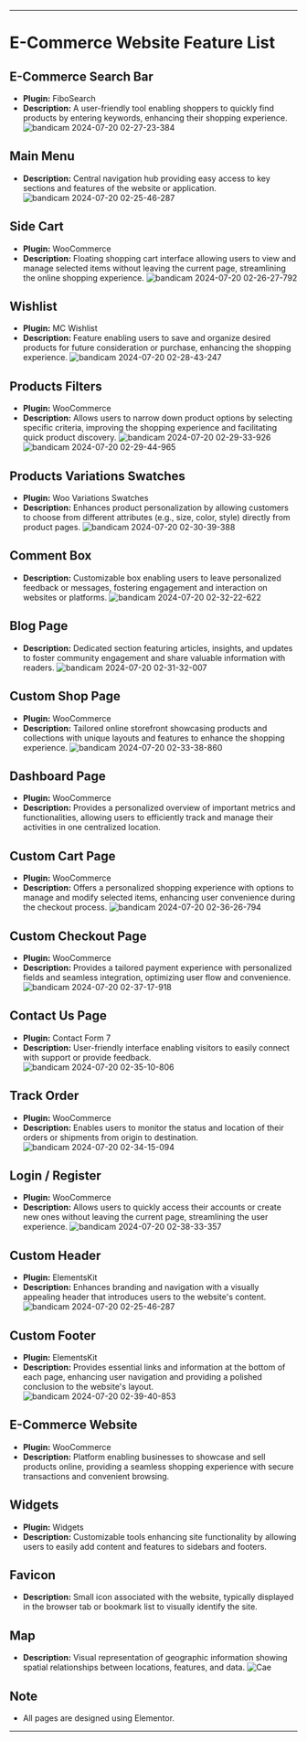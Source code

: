 

---

# E-Commerce Website Feature List

## E-Commerce Search Bar
- **Plugin:** FiboSearch
- **Description:** A user-friendly tool enabling shoppers to quickly find products by entering keywords, enhancing their shopping experience.
  ![bandicam 2024-07-20 02-27-23-384](https://github.com/user-attachments/assets/180d0282-cbb7-41e6-b136-28f41adf048d)


## Main Menu
- **Description:** Central navigation hub providing easy access to key sections and features of the website or application.
  ![bandicam 2024-07-20 02-25-46-287](https://github.com/user-attachments/assets/63bbd23a-77ae-40b5-b0c1-938390580840)


## Side Cart
- **Plugin:** WooCommerce
- **Description:** Floating shopping cart interface allowing users to view and manage selected items without leaving the current page, streamlining the online shopping experience.
  ![bandicam 2024-07-20 02-26-27-792](https://github.com/user-attachments/assets/31c8b69b-b37c-4fab-8ef5-bc0f3753e4e4)


## Wishlist
- **Plugin:** MC Wishlist
- **Description:** Feature enabling users to save and organize desired products for future consideration or purchase, enhancing the shopping experience.
  ![bandicam 2024-07-20 02-28-43-247](https://github.com/user-attachments/assets/46640bb9-9017-4346-94df-93386796917b)


## Products Filters
- **Plugin:** WooCommerce
- **Description:** Allows users to narrow down product options by selecting specific criteria, improving the shopping experience and facilitating quick product discovery.
  ![bandicam 2024-07-20 02-29-33-926](https://github.com/user-attachments/assets/cce3c791-676e-400e-8375-69a4fcd82b2c)
  ![bandicam 2024-07-20 02-29-44-965](https://github.com/user-attachments/assets/20025b3b-dcb7-4131-9c59-938f8e9d7dce)



## Products Variations Swatches
- **Plugin:** Woo Variations Swatches
- **Description:** Enhances product personalization by allowing customers to choose from different attributes (e.g., size, color, style) directly from product pages.
  ![bandicam 2024-07-20 02-30-39-388](https://github.com/user-attachments/assets/10464cb6-c44a-45f4-8897-910472b52046)


## Comment Box
- **Description:** Customizable box enabling users to leave personalized feedback or messages, fostering engagement and interaction on websites or platforms.
  ![bandicam 2024-07-20 02-32-22-622](https://github.com/user-attachments/assets/62929e30-67f9-4905-8bad-7a260273dd05)


## Blog Page
- **Description:** Dedicated section featuring articles, insights, and updates to foster community engagement and share valuable information with readers.
  ![bandicam 2024-07-20 02-31-32-007](https://github.com/user-attachments/assets/6f649edf-dee7-420b-b183-3d8cab0f8ef3)


## Custom Shop Page
- **Plugin:** WooCommerce
- **Description:** Tailored online storefront showcasing products and collections with unique layouts and features to enhance the shopping experience.
  ![bandicam 2024-07-20 02-33-38-860](https://github.com/user-attachments/assets/52e38b00-ab87-4c6e-b7fa-b6dfa2ccf7de)


## Dashboard Page
- **Plugin:** WooCommerce
- **Description:** Provides a personalized overview of important metrics and functionalities, allowing users to efficiently track and manage their activities in one centralized location.

## Custom Cart Page
- **Plugin:** WooCommerce
- **Description:** Offers a personalized shopping experience with options to manage and modify selected items, enhancing user convenience during the checkout process.
  ![bandicam 2024-07-20 02-36-26-794](https://github.com/user-attachments/assets/05109d4b-525f-4565-9981-c27aa44fcdc2)


## Custom Checkout Page
- **Plugin:** WooCommerce
- **Description:** Provides a tailored payment experience with personalized fields and seamless integration, optimizing user flow and convenience.
  ![bandicam 2024-07-20 02-37-17-918](https://github.com/user-attachments/assets/fe4574fe-8bcb-4c97-be50-a8fe8eb692cf)


## Contact Us Page
- **Plugin:** Contact Form 7
- **Description:** User-friendly interface enabling visitors to easily connect with support or provide feedback.
  ![bandicam 2024-07-20 02-35-10-806](https://github.com/user-attachments/assets/c2fee930-0c84-44db-9ba6-7d80e138eda7)


## Track Order
- **Plugin:** WooCommerce
- **Description:** Enables users to monitor the status and location of their orders or shipments from origin to destination.
  ![bandicam 2024-07-20 02-34-15-094](https://github.com/user-attachments/assets/21fca85d-6374-41bc-823e-c5507340663d)


## Login / Register
- **Plugin:** WooCommerce
- **Description:** Allows users to quickly access their accounts or create new ones without leaving the current page, streamlining the user experience.
  ![bandicam 2024-07-20 02-38-33-357](https://github.com/user-attachments/assets/e9780067-6863-4e38-bcb5-d4cb2c262c7c)


## Custom Header
- **Plugin:** ElementsKit
- **Description:** Enhances branding and navigation with a visually appealing header that introduces users to the website's content.
  ![bandicam 2024-07-20 02-25-46-287](https://github.com/user-attachments/assets/04d88d84-d891-464d-a07f-53a72ed2f7a0)


## Custom Footer
- **Plugin:** ElementsKit
- **Description:** Provides essential links and information at the bottom of each page, enhancing user navigation and providing a polished conclusion to the website's layout.
  ![bandicam 2024-07-20 02-39-40-853](https://github.com/user-attachments/assets/d7f8778a-5064-495e-96f0-b9a2c98e73d0)


## E-Commerce Website
- **Plugin:** WooCommerce
- **Description:** Platform enabling businesses to showcase and sell products online, providing a seamless shopping experience with secure transactions and convenient browsing.

## Widgets
- **Plugin:** Widgets
- **Description:** Customizable tools enhancing site functionality by allowing users to easily add content and features to sidebars and footers.

## Favicon
- **Description:** Small icon associated with the website, typically displayed in the browser tab or bookmark list to visually identify the site.

## Map
- **Description:** Visual representation of geographic information showing spatial relationships between locations, features, and data.
  ![Cae](https://github.com/user-attachments/assets/1f42632b-1bff-4c59-a25e-1f79af6588cf)



## Note
- All pages are designed using Elementor.

---

